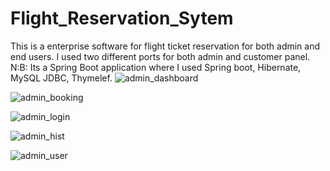 # Flight_Reservation_Sytem
This is a enterprise software for flight ticket reservation for both admin and end users.
I used two different ports for both admin and customer panel.
N:B: Its a Spring Boot application where I used Spring boot, Hibernate, MySQL JDBC, Thymelef.
![admin_dashboard](https://user-images.githubusercontent.com/62948399/170835373-1912d2f0-cf51-461d-91b8-a888061979e4.png)

![admin_booking](https://user-images.githubusercontent.com/62948399/170835413-f1341dd9-5870-4865-83c7-a2157017c709.png)


![admin_login](https://user-images.githubusercontent.com/62948399/170835435-f515c26f-32af-4d32-8ed8-fe81115e3c2a.png)


![admin_hist](https://user-images.githubusercontent.com/62948399/170835479-f1739669-24fd-49ee-a6a2-f3d2c70a5d72.png)


![admin_user](https://user-images.githubusercontent.com/62948399/170835484-67f833f2-632f-4cef-b4ce-3aaf4858b31c.png)

